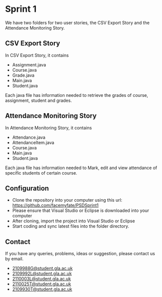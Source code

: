 **Sprint 1**
=============

We have two folders for two user stories, the CSV Export Story and the Attendance Monitoring Story.

CSV Export Story
----------------
In CSV Export Story, it contains
- Assignment.java
- Course.java
- Grade.java
- Main.java
- Student.java

Each java file has information needed to retrieve the grades of course, assignment, student and grades. 

Attendance Monitoring Story
----------------------------
In Attendance Monitoring Story, it contains
- Attendance.java
- AttendanceItem.java
- Course.java
- Main.java
- Student.java

Each java file has information needed to Mark, edit and view attendance of specific students of certain course. 


Configuration
--------------
- Clone the repository into your computer using this url: https://github.com/facemyfate/PSDSprint1
- Please ensure that Visual Studio or Eclipse is downloaded into your computer
- After cloning, import the project into Visual Studio or Eclipse
- Start coding and sync latest files into the folder directory. 

Contact
--------
If you have any queries, problems, ideas or suggestion, please contact us by email.
- 2109988G@student.gla.ac.uk
- 2109992L@student.gla.ac.uk
- 2110003L@student.gla.ac.uk
- 2110025T@student.gla.ac.uk
- 2109930T@student.gla.ac.uk
